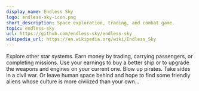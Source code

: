 ```yaml
---
display_name: Endless Sky
logo: endless-sky-icon.png
short_description: Space exploration, trading, and combat game.
topic: endless-sky
url: https://github.com/endless-sky/endless-sky
wikipedia_url: https://en.wikipedia.org/wiki/Endless_Sky
---
```

Explore other star systems. Earn money by trading, carrying passengers, or completing missions. Use your earnings to buy a better ship or to upgrade the weapons and engines on your current one. Blow up pirates. Take sides in a civil war. Or leave human space behind and hope to find some friendly aliens whose culture is more civilized than your own...
